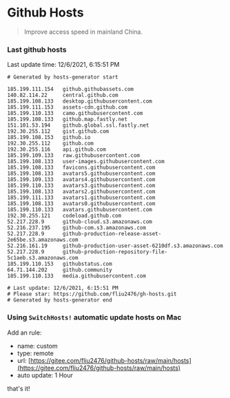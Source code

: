 # Github Hosts

> Improve access speed in mainland China.

### Last github hosts

Last update time: 12/6/2021, 6:15:51 PM

```base
# Generated by hosts-generator start 

185.199.111.154   github.githubassets.com
140.82.114.22     central.github.com
185.199.108.133   desktop.githubusercontent.com
185.199.111.153   assets-cdn.github.com
185.199.110.133   camo.githubusercontent.com
185.199.108.133   github.map.fastly.net
151.101.53.194    github.global.ssl.fastly.net
192.30.255.112    gist.github.com
185.199.108.153   github.io
192.30.255.112    github.com
192.30.255.116    api.github.com
185.199.109.133   raw.githubusercontent.com
185.199.108.133   user-images.githubusercontent.com
185.199.108.133   favicons.githubusercontent.com
185.199.108.133   avatars5.githubusercontent.com
185.199.109.133   avatars4.githubusercontent.com
185.199.110.133   avatars3.githubusercontent.com
185.199.108.133   avatars2.githubusercontent.com
185.199.111.133   avatars1.githubusercontent.com
185.199.108.133   avatars0.githubusercontent.com
185.199.110.133   avatars.githubusercontent.com
192.30.255.121    codeload.github.com
52.217.228.9      github-cloud.s3.amazonaws.com
52.216.237.195    github-com.s3.amazonaws.com
52.217.228.9      github-production-release-asset-2e65be.s3.amazonaws.com
52.216.161.19     github-production-user-asset-6210df.s3.amazonaws.com
52.217.228.9      github-production-repository-file-5c1aeb.s3.amazonaws.com
185.199.110.153   githubstatus.com
64.71.144.202     github.community
185.199.110.133   media.githubusercontent.com

# Last update: 12/6/2021, 6:15:51 PM
# Please star: https://github.com/fliu2476/gh-hosts.git
# Generated by hosts-generator end
```

### Using `SwitchHosts!` automatic update hosts on Mac
Add an rule:
- name: custom
- type: remote
- url: [https://gitee.com/fliu2476/github-hosts/raw/main/hosts](https://gitee.com/fliu2476/github-hosts/raw/main/hosts)
- auto update: 1 Hour

that's it!

